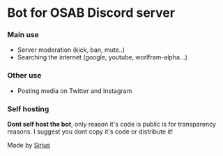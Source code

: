 # Bot for OSAB Discord server

### Main use
 - Server moderation (kick, ban, mute..)
 - Searching the internet (google, youtube, worlfram-alpha...)
 
 ### Other use
 - Posting media on Twitter and Instagram 

### Self hosting
 **Dont self host the bot**, only reason it's code is public is for transparency reasons. 
 I suggest you dont copy it's code or distribute it!
 

Made by [Sirius](https://bio.link/sirius)
